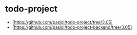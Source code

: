 # todo-project

- [https://github.com/pasiol/todo-project/tree/3.05]
- [https://github.com/pasiol/todo-project-backend/tree/3.05]




        









